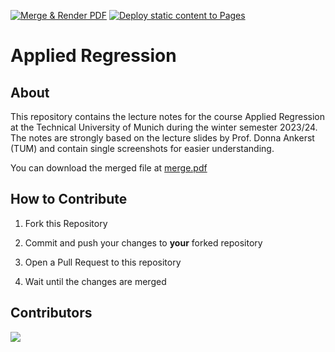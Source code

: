[![Merge & Render PDF](https://github.com/TobiasEppacher/AppliedRegression/actions/workflows/render.yml/badge.svg)](https://github.com/TobiasEppacher/AppliedRegression/actions/workflows/render.yml)
[![Deploy static content to Pages](https://github.com/TobiasEppacher/AppliedRegression/actions/workflows/static.yml/badge.svg)](https://github.com/TobiasEppacher/AppliedRegression/actions/workflows/static.yml)

# Applied Regression

## About

This repository contains the lecture notes for the course Applied Regression at the Technical University of Munich during the winter semester 2023/24.
The notes are strongly based on the lecture slides by Prof. Donna Ankerst (TUM) and contain single screenshots for easier understanding.

You can download the merged file at [merge.pdf](https://tobiaseppacher.github.io/AppliedRegression/merge.pdf)

## How to Contribute

1. Fork this Repository

2. Commit and push your changes to **your** forked repository

3. Open a Pull Request to this repository

4. Wait until the changes are merged

## Contributors

<a href="https://github.com/TobiasEppacher/AppliedRegression/graphs/contributors">
  <img src="https://contrib.rocks/image?repo=TobiasEppacher/AppliedRegression" />
</a>
